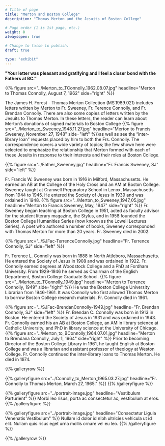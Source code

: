 ```yaml
---
# Title of page
title: "Merton and Boston College"
description: "Thomas Merton and the Jesuits of Boston College"

# Page order (1 is 1st page, etc.)
weight: 8
alwaysopen: true

# Change to false to publish.
draft: true

type: "exhibit"
---
```


**"Your letter was pleasant and gratifying and I feel a closer bond with the Fathers at BC."**

{{% figure src="../Merton_to_TConnolly_1962.08.07.jpg" headline="Merton to Thomas Connolly, August 7, 1962" side="right" %}}

The James H. Forest - Thomas Merton Collection (MS.1989.021) includes letters written by Merton to Fr. Sweeney, Fr. Terence Connolly, and Fr. Brendan Connolly. There are also some copies of letters written by the Jesuits to Thomas Merton. In these letters, the reader can learn about Merton’s donations of signed materials to Boston College 
{{% figure src="../Merton_to_Sweeney_1948.11.27.jpg" headline="Merton to Francis Sweeney, November 27, 1948" side="left" %}}as well as see the “inter-library loan” requests placed by him to both the Frs. Connolly. The correspondence covers a wide variety of topics; the few shown here were selected to emphasize the relationship that Merton formed with each of these Jesuits in response to their interests and their roles at Boston College. 




{{% figure src="../Father_Sweeney.jpg" headline="Fr. Francis Sweeney, SJ" side="left" %}}

Fr. Francis W. Sweeney was born in 1916 in Milford, Massachusetts. He earned an AB at the College of the Holy Cross and an AM at Boston College. Sweeney taught at Cranwell Preparatory School in Lenox, Massachusetts from 1944 to 1945. He entered the Society of Jesus in 1939 and was ordained in 1948. 
{{% figure src="../Merton_to_Sweeney_1947_05.jpg" headline="Merton to Francis Sweeney, May, 1947" side="right" %}}
Fr. Sweeney began teaching at Boston College in 1951, acted as faculty advisor for the student literary magazine, the Stylus, and in 1958 founded the Boston College Humanities Series (now known as the Lowell Lectures Series). A poet who authored a number of books, Sweeney corresponded with Thomas Merton for more than 20 years. Fr. Sweeney died in 2002.

{{% figure src="../SJFac-TerrenceConnolly.jpg" headline="Fr. Terrence Connolly, SJ" side="left" %}}

Fr. Terence L. Connolly was born in 1888 in North Attleboro, Massachusetts. He entered the Society of Jesus in 1908 and was ordained in 1922. Fr. Connolly earned degrees at Woodstock College and a PhD at Fordham University. From 1929-1946 he served as Chairman of the English Department, Boston College Graduate School.
{{% figure src="../Merton_to_TConnolly_1949.jpg" headline="Merton to Terrence Connolly, 1949" side="right" %}}
He was the Boston College University Librarian from 1946-1961.  It was Connolly who first allowed Thomas Merton to borrow Boston College research materials. Fr. Connolly died in 1961.

{{% figure src="../SJFac-BrendanConnolly-1949.jpg" headline="Fr. Brendan Connolly, SJ" side="left" %}}
Fr. Brendan C. Connolly was born in 1913 in Boston. He entered the Society of Jesus in 1931 and was ordained in 1943. Fr. Connolly earned his an AB at Boston College, an AM in library science at Catholic University, and PhD in library science at the University of Chicago.
{{% figure src="../Merton_to_BConnolly_1964.07.01.jpg" headline="Merton to Brendana Connolly, July 1, 1964" side="right" %}}
 Prior to becoming Director of the Boston College Library in 1961, he taught English at Boston College and was a librarian and assistant professor of theology at Weston College. Fr. Connolly continued the inter-library loans to Thomas Merton. He died in 1974.
 
 {{% galleryrow %}}

{{% galleryfigure src="../Connolly_to_Merton_1965.03.27.jpg" headline="Fr. Connolly to Thomas Merton, March 27, 1965." %}}
{{% /galleryfigure %}}

{{% galleryfigure src="../portrait-image.jpg" headline="Vestibulum Parturient" %}}
Morbi leo risus, porta ac consectetur ac, vestibulum at eros.
{{% /galleryfigure %}}

{{% galleryfigure src="../portrait-image.jpg" headline="Consectetur Ligula Venenatis Vestibulum" %}}
Nullam id dolor id nibh ultricies vehicula ut id elit. Nullam quis risus eget urna mollis ornare vel eu leo.
{{% /galleryfigure %}}

{{% /galleryrow %}}